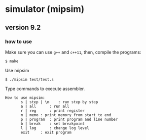 # simulator (mipsim)
## version 9.2
### how to use
Make sure you can use `g++` and `c++11`, then, compile the programs:
```
$ make
```
Use mipsim
```
$ ./mipsim test/test.s
```

Type commands to execute assembler.
```
How to use mipsim:
	   s | step | \n	: run step by step
	   a | all		: run all
	   r | reg		: print register
	   m | memo	: print memory from start to end
	   p | program	: print program and line number
	   b | break	: set breakpoint
	   l | log		: change log level
	   exit		: exit program
```
